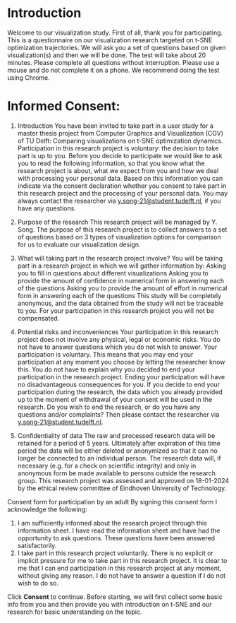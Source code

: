 # Introduction

Welcome to our visualization study. First of all, thank you for participating. 
This is a questionnaire on our visualization research targeted on t-SNE optimization trajectories.
We will ask you a set of questions based on given visualization(s) and then we will be done. The test will take about 20 minutes.
Please complete all questions without interruption. 
Please use a mouse and do not complete it on a phone.
We recommend doing the test using Chrome.

# Informed Consent:
1. Introduction
   You have been invited to take part in a user study for a master thesis project from Computer Graphics and Visualization (CGV) of TU Delft: Comparing visualizations on t-SNE optimization dynamics.
   Participation in this research project is voluntary: the decision to take part is up to you. Before you decide to participate we would like to ask you to read the following information, so that you know what the research project is about, what we expect from you and how we deal with processing your personal data. Based on this information you can indicate via the consent declaration whether you consent to take part in this research project and the processing of your personal data.
   You may always contact the researcher via y.song-21@student.tudelft.nl, if you have any questions.

2. Purpose of the research
   This research project will be managed by Y. Song. The purpose of this research project is to collect answers to a set of questions based on 3 types of visualization options for comparison for us to evaluate our visualization design.

3. What will taking part in the research project involve?
   You will be taking part in a research project in which we will gather information by:
   Asking you to fill in questions about different visualizations
   Asking you to provide the amount of confidence in numerical form in answering each of the questions
   Asking you to provide the amount of effort in numerical form in answering each of the questions
   This study will be completely anonymous, and the data obtained from the study will not be traceable to you. For your participation in this research project you will not be compensated.

4. Potential risks and inconveniences
   Your participation in this research project does not involve any physical, legal or economic risks. You do not have to answer questions which you do not wish to answer. Your participation is voluntary. This means that you may end your participation at any moment you choose by letting the researcher know this. You do not have to explain why you decided to end your participation in the research project. Ending your participation will have no disadvantageous consequences for you.
   If you decide to end your participation during the research, the data which you already provided up to the moment of withdrawal of your consent will be used in the research. Do you wish to end the research, or do you have any questions and/or complaints? Then please contact the researcher via y.song-21@student.tudelft.nl.

5. Confidentiality of data
   The raw and processed research data will be retained for a period of 5 years. Ultimately after expiration of this time period the data will be either deleted or anonymized so that it can no longer be connected to an individual person. The research data will, if necessary (e.g. for a check on scientific integrity) and only in anonymous form be made available to persons outside the research group.
   This research project was assessed and approved on 18-01-2024 by the ethical review committee of Eindhoven University of Technology.

Consent form for participation by an adult
By signing this consent form I acknowledge the following:
1. I am sufficiently informed about the research project through this information sheet. I have read the information sheet and have had the opportunity to ask questions. These questions have been answered satisfactorily.
2. I take part in this research project voluntarily. There is no explicit or implicit pressure for me to take part in this research project. It is clear to me that I can end participation in this research project at any moment, without giving any reason. I do not have to answer a question if I do not wish to do so.
   
Click **Consent** to continue. Before starting, we will first collect some basic info from you and then provide you with introduction on t-SNE and our research for basic understanding on the topic. 